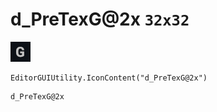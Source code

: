 # d_PreTexG@2x `32x32`
<img src="/img/d_PreTexG@2x.png" width=32 height=32>

``` CSharp
EditorGUIUtility.IconContent("d_PreTexG@2x")
```
```
d_PreTexG@2x
```
